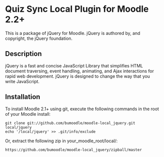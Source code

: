 Quiz Sync Local Plugin for Moodle 2.2+
==================================================

This is a package of jQuery for Moodle. jQuery is authored by, and copyright, the jQuery foundation.

Description
---------------

jQuery is a fast and concise JavaScript Library that simplifies HTML document traversing, event handling, animating, and Ajax interactions for rapid web development. jQuery is designed to change the way that you write JavaScript.

Installation
-----------------

To install Moodle 2.1+ using git, execute the following commands in the root of your Moodle install:

    git clone git://github.com/bumoodle/moodle-local_jquery.git local/jquery
    echo '/local/jquery' >> .git/info/exclude
    
Or, extract the following zip in your_moodle_root/local/:

    https://github.com/bumoodle/moodle-local_jquery/zipball/master
